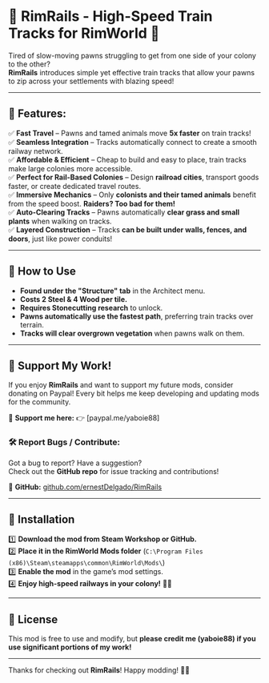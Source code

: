 # 🚂 RimRails - High-Speed Train Tracks for RimWorld 🚂

Tired of slow-moving pawns struggling to get from one side of your colony to the other?  
**RimRails** introduces simple yet effective train tracks that allow your pawns to zip across your settlements with blazing speed!  

---

## 📌 Features:
✅ **Fast Travel** – Pawns and tamed animals move **5x faster** on train tracks!  
✅ **Seamless Integration** – Tracks automatically connect to create a smooth railway network.  
✅ **Affordable & Efficient** – Cheap to build and easy to place, train tracks make large colonies more accessible.  
✅ **Perfect for Rail-Based Colonies** – Design **railroad cities**, transport goods faster, or create dedicated travel routes.  
✅ **Immersive Mechanics** – Only **colonists and their tamed animals** benefit from the speed boost. **Raiders? Too bad for them!**  
✅ **Auto-Clearing Tracks** – Pawns automatically **clear grass and small plants** when walking on tracks.  
✅ **Layered Construction** – Tracks **can be built under walls, fences, and doors**, just like power conduits!  

---

## 🚆 How to Use
- **Found under the "Structure" tab** in the Architect menu.  
- **Costs 2 Steel & 4 Wood per tile.**  
- **Requires Stonecutting research** to unlock.  
- **Pawns automatically use the fastest path**, preferring train tracks over terrain.  
- **Tracks will clear overgrown vegetation** when pawns walk on them.  

---

## 📢 Support My Work!
If you enjoy **RimRails** and want to support my future mods, consider donating on Paypal! 
Every bit helps me keep developing and updating mods for the community.  

💖 **Support me here:** 👉 [paypal.me/yaboie88]  

### 🛠 Report Bugs / Contribute:
Got a bug to report? Have a suggestion?  
Check out the **GitHub repo** for issue tracking and contributions!  

🔗 **GitHub:** [github.com/ernestDelgado/RimRails](https://github.com/ernestDelgado/RimRails)  

---

## 🔧 Installation
1️⃣ **Download the mod from Steam Workshop or GitHub.**  
2️⃣ **Place it in the RimWorld Mods folder** (`C:\Program Files (x86)\Steam\steamapps\common\RimWorld\Mods\`)  
3️⃣ **Enable the mod** in the game’s mod settings.  
4️⃣ **Enjoy high-speed railways in your colony!** 🚂💨  

---

## 📜 License
This mod is free to use and modify, but **please credit me (yaboie88) if you use significant portions of my work!**  

---

Thanks for checking out **RimRails**! Happy modding! 🚆💨  
